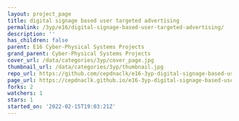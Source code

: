 ```yaml
---
layout: project_page
title: digital signage based user targeted advertising
permalink: /3yp/e16/digital-signage-based-user-targeted-advertising/
description: ''
has_children: false
parent: E16 Cyber-Physical Systems Projects
grand_parent: Cyber-Physical Systems Projects
cover_url: /data/categories/3yp/cover_page.jpg
thumbnail_url: /data/categories/3yp/thumbnail.jpg
repo_url: https://github.com/cepdnaclk/e16-3yp-digital-signage-based-user-targeted-advertising
page_url: https://cepdnaclk.github.io/e16-3yp-digital-signage-based-user-targeted-advertising
forks: 2
watchers: 1
stars: 1
started_on: '2022-02-15T19:03:21Z'
---
```


